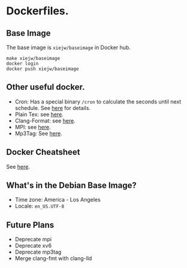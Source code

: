 # Dockerfiles.

## Base Image

The base image is `xiejw/baseimage` in Docker hub.

    make xiejw/baseimage
    docker login
    docker push xiejw/baseimage

## Other useful docker.

- Cron: Has a special binary `/cron` to calculate the seconds until next
  schedule. See [here][Cron] for details.
- Plain Tex: see [here](doc/tex.md).
- Clang-Format: see [here](doc/clang-format.md).
- MPI: see [here](doc/mpi.md).
- Mp3Tag: See [here](doc/mp3tag.md).

## Docker Cheatsheet

See [here](doc/docker_cheatsheet.md).

## What's in the Debian Base Image?

- Time zone: America - Los Angeles
- Locale: `en_US.UTF-8`

[Cron]: https://github.com/xiejw/eva/blob/master/dockerfiles/Dockerfile.cron

## Future Plans

- Deprecate mpi
- Deprecate xv6
- Deprecate mp3tag
- Merge clang-fmt with clang-lld
